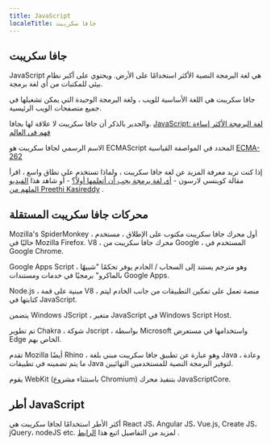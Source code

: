 ```yaml
---
title: JavaScript
localeTitle: جافا سكريبت
---
```

## جافا سكريبت

JavaScript هي لغة البرمجة النصية الأكثر استخدامًا على الأرض. ويحتوي على أكبر نظام بيئي للمكتبات من أي لغة برمجة.

جافا سكريبت هي اللغة الأساسية للويب ، ولغة البرمجة الوحيدة التي يمكن تشغيلها في جميع متصفحات الويب الرئيسية.

والجدير بالذكر أن جافا سكريبت لا علاقة لها بجافا. [JavaScript: لغة البرمجة الأكثر إساءة فهم في العالم](http://www.crockford.com/javascript/javascript.html)

الاسم الرسمي لجافا سكريبت هو ECMAScript المحدد في المواصفة القياسية [ECMA-262](https://www.ecma-international.org/publications/standards/Ecma-262.htm)

إذا كنت تريد معرفة المزيد عن لغة جافا سكريبت ، ولماذا تستخدم على نطاق واسع ، اقرأ مقالة كوينسي لارسون - [أي لغة برمجة يجب أن أتعلمها أولاً؟](https://medium.freecodecamp.org/what-programming-language-should-i-learn-first-%CA%87d%C4%B1%C9%B9%C9%94s%C9%90%CA%8C%C9%90%C9%BE-%C9%B9%C7%9D%CA%8Dsu%C9%90-19a33b0a467d) - أو شاهد هذا [الفيديو الملهم من Preethi Kasireddy](https://www.youtube.com/watch?v=VqiEhZYmvKk) .

## محركات جافا سكريبت المستقلة

Mozilla's SpiderMonkey ، أول محرك جافا سكريبت مكتوب على الإطلاق ، مستخدم حاليًا في Mozilla Firefox. V8 ، محرك جافا سكريبت من Google ، المستخدم في Google Chrome.

Google Apps Script ، وهو مترجم يستند إلى السحاب / الخادم يوفر تحكمًا "شبيهًا بالماكرو" برمجيًا في خدمات ومستندات Google Apps.

Node.js ، مبنية على قمة V8 ، منصة تعمل على تمكين التطبيقات من جانب الخادم ليتم كتابتها في JavaScript.

يتضمن Windows JScript ، متغير JavaScript في Windows Script Host.

تم تطوير Chakra ، شوكة Jscript ، بواسطة Microsoft واستخدامها في مستعرض Edge الخاص بهم.

تقدم Mozilla أيضًا Rhino ، وهو عبارة عن تطبيق جافا سكريبت مبني بلغة Java ، وعادة ما يتم تضمينه في تطبيقات Java لتوفير البرمجة النصية للمستخدمين النهائيين.

يقوم WebKit (باستثناء مشروع Chromium) بتنفيذ محرك JavaScriptCore.

## أطر JavaScript

أكثر الأطر استخدامًا لجافا سكريبت هي React JS، Angular JS، Vue.js, Create JS، jQuery، nodeJS etc. لمزيد من التفاصيل اتبع هذا [الرابط](https://javascriptreport.com/the-ultimate-guide-to-javascript-frameworks/) .
